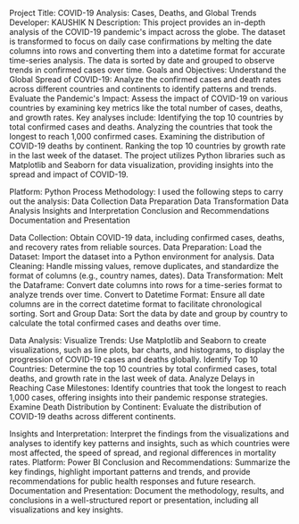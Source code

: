 Project Title: COVID-19 Analysis: Cases, Deaths, and Global Trends
Developer: KAUSHIK N
Description: This project provides an in-depth analysis of the COVID-19 pandemic's impact across the globe. The dataset is transformed to focus on daily case confirmations by melting the date columns into rows and converting them into a datetime format for accurate time-series analysis. The data is sorted by date and grouped to observe trends in confirmed cases over time.
Goals and Objectives:
Understand the Global Spread of COVID-19: Analyze the confirmed cases and death rates across different countries and continents to identify patterns and trends.
Evaluate the Pandemic's Impact: Assess the impact of COVID-19 on various countries by examining key metrics like the total number of cases, deaths, and growth rates.
Key analyses include:
Identifying the top 10 countries by total confirmed cases and deaths.
Analyzing the countries that took the longest to reach 1,000 confirmed cases.
Examining the distribution of COVID-19 deaths by continent.
Ranking the top 10 countries by growth rate in the last week of the dataset.
The project utilizes Python libraries such as Matplotlib and Seaborn for data visualization, providing insights into the spread and impact of COVID-19.

Platform: Python
Process Methodology:
I used the following steps to carry out the analysis:
Data Collection
Data Preparation
Data Transformation
Data Analysis
Insights and Interpretation
Conclusion and Recommendations
Documentation and Presentation


Data Collection: Obtain COVID-19 data, including confirmed cases, deaths, and recovery rates from reliable sources.
 Data Preparation: Load the Dataset: Import the dataset into a Python environment for analysis. Data Cleaning: Handle missing values, remove duplicates, and standardize the format of columns (e.g., country names, dates).
Data Transformation: Melt the Dataframe:  Convert date columns into rows for a time-series format to analyze trends over time. Convert to Datetime Format: Ensure all date columns are in the correct datetime format to facilitate chronological sorting. Sort and Group Data: Sort the data by date and group by country to calculate the total confirmed cases and deaths over time. 

Data Analysis: Visualize Trends: Use Matplotlib and Seaborn to create visualizations, such as line plots, bar charts, and histograms, to display the progression of COVID-19 cases and deaths globally. Identify Top 10 Countries: Determine the top 10 countries by total confirmed cases, total deaths, and growth rate in the last week of data. Analyze Delays in Reaching Case Milestones: Identify countries that took the longest to reach 1,000 cases, offering insights into their pandemic response strategies. Examine Death Distribution by Continent: Evaluate the distribution of COVID-19 deaths across different continents. 


Insights and Interpretation: Interpret the findings from the visualizations and analyses to identify key patterns and insights, such as which countries were most affected, the speed of spread, and regional differences in mortality rates.
Platform: Power BI
 Conclusion and Recommendations: Summarize the key findings, highlight important patterns and trends, and provide recommendations for public health responses and future research.
 Documentation and Presentation: Document the methodology, results, and conclusions in a well-structured report or presentation, including all visualizations and key insights.

